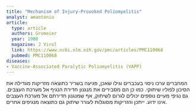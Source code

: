 ```yaml
---
title: "Mechanism of Injury-Provoked Poliomyelitis"
analyst: amantonio
article:
  type: article
  authors: Gromeier
  year: 1988
  magazine: J Virol
  link: https://www.ncbi.nlm.nih.gov/pmc/articles/PMC110068
  pubmed: PMC110068
diseases:
- Vaccine-Associated Paralytic Poliomyelitis (VAPP)
---
```


המחברים ערכו ניסוי בעכברים וגילו שאכן, פגיעה בשריר כתוצאה מזריקות מגדילה את הסיכון לפוליו שיתוקי. כמו כן הם מסבירים את מנגנון חדירת הנגיף אל מערכת העצבים.
גם נגיפי מעיים נוספים יכולים לגרום לשיתוק, אף שמנגנון חדירתם אל מערכת העצבים אינו ידוע. ייתכן והזריקות מסוגלות לעורר שיתוק גם כתוצאה מנגיפים אחרים.
